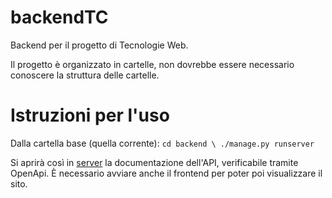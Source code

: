 # backendTC
Backend per il progetto di Tecnologie Web.

Il progetto è organizzato in cartelle, non dovrebbe essere necessario conoscere la struttura delle cartelle.


# Istruzioni per l'uso
Dalla cartella base (quella corrente):
`cd backend \
./manage.py runserver
`

Si aprirà così in [server](http://localhost:8000/api/docs) la documentazione dell'API, verificabile tramite OpenApi. È necessario avviare anche il frontend per poter poi visualizzare il sito.
